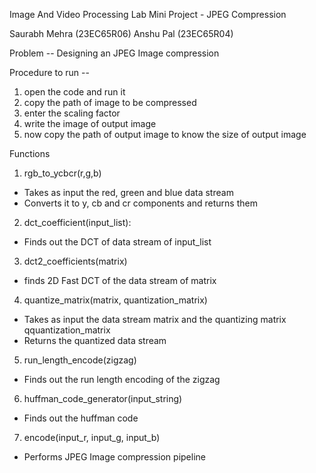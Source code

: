 
Image And Video Processing Lab
Mini Project - JPEG Compression


Saurabh Mehra (23EC65R06)
Anshu Pal (23EC65R04)

Problem --
Designing an JPEG Image compression 


Procedure to run --

1) open the code and run it
2) copy the path of image to be compressed
3) enter the scaling factor
4) write the image of output image
5) now copy the path of output image to know the size of output image



Functions

1) rgb_to_ycbcr(r,g,b)
- Takes as input the red, green and blue data stream
- Converts it to y, cb and cr components and returns them

2) dct_coefficient(input_list):
- Finds out the DCT of data stream of input_list

3) dct2_coefficients(matrix)
- finds 2D Fast DCT of the data stream of matrix

4) quantize_matrix(matrix, quantization_matrix)
- Takes as input the data stream matrix and the quantizing matrix qquantization_matrix
- Returns the quantized data stream

5) run_length_encode(zigzag)
- Finds out the run length encoding of the zigzag

6) huffman_code_generator(input_string)
- Finds out the huffman code 

7) encode(input_r, input_g, input_b)
- Performs JPEG Image compression pipeline 





